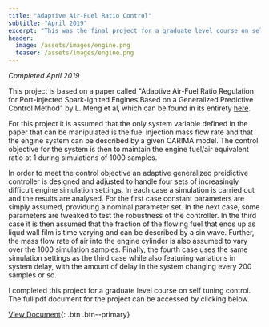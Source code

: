 ```yaml
---
title: "Adaptive Air-Fuel Ratio Control"
subtitle: "April 2019"
excerpt: "This was the final project for a graduate level course on self tuning control."
header:
  image: /assets/images/engine.png
  teaser: /assets/images/engine.png
---
```

*Completed April 2019*

This project is based on a paper called "Adaptive Air-Fuel Ratio Regulation for Port-Injected Spark-Ignited Engines Based on a Generalized Predictive Control Method" by L. Meng et al, which can be found in its entirety [here](https://www.mdpi.com/1996-1073/12/1/173).

For this project it is assumed that the only system variable defined in the paper that can be manipulated is the fuel injection mass flow rate and that the engine system can be described by a given CARIMA model. The control objective for the system is then to maintain the engine fuel/air equivalent ratio at 1 during simulations of 1000 samples. 

In order to meet the control objective an adaptive generalized preidictive controller is designed and adjusted to handle four sets of increasingly difficult engine simulation settings. In each case a simulation is carried out and the results are analysed. For the first case constant parameters are simply assumed, providung a nominal parameter set. In the next case, some parameters are tweaked to test the robustness of the controller. In the third case it is then assumed that the fraction of the flowing fuel that ends up as liqud wall film is time varying and can be described by a sin wave. Further, the mass flow rate of air into the engine cylinder is also assumed to vary over the 1000 simulation samples. Finally, the fourth case uses the same simulation settings as the third case while also featuring variations in system delay, with the amount of delay in the system changing every 200 samples or so.

I completed this project for a graduate level course on self tuning control. The full pdf document for the project can be accessed by clicking below.

[View Document](/projects/JacobMorrison_AdaptiveAirToFuelRatioControl.pdf){: .btn .btn--primary}